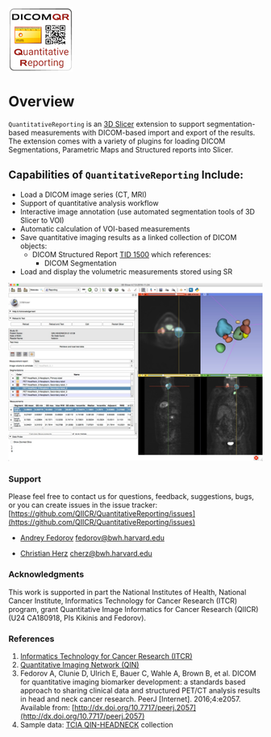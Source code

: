 ![](docs/images/ReportingLogo128px.png)

# Overview

`QuantitativeReporting` is an [3D Slicer](http://slicer.org) extension to support segmentation-based measurements with DICOM-based import and export of the results. The extension comes with a variety of plugins for loading DICOM Segmentations, Parametric Maps and Structured reports into Slicer.

## Capabilities of `QuantitativeReporting` Include:

* Load a DICOM image series \(CT, MRI\)
* Support of quantitative analysis workflow 
* Interactive image annotation \(use automated segmentation tools of 3D Slicer to VOI\)
* Automatic calculation of VOI-based measurements
* Save quantitative imaging results as a linked collection of DICOM objects: 
  * DICOM Structured Report [TID 1500](http://dicom.nema.org/medical/dicom/current/output/chtml/part16/chapter_A.html#sect_TID_1500) which references:
    * DICOM Segmentation 
* Load and display the volumetric measurements stored using SR

![](docs/screenshots/QuantitativeReporting-screenshot.jpg)

### Support

Please feel free to contact us for questions, feedback, suggestions, bugs, or you can create issues in the issue tracker: [https://github.com/QIICR/QuantitativeReporting/issues](https://github.com/QIICR/QuantitativeReporting/issues)

* [Andrey Fedorov](https://github.com/fedorov) fedorov@bwh.harvard.edu

* [Christian Herz](https://github.com/che85) cherz@bwh.harvard.edu

### Acknowledgments

This work is supported in part the National Institutes of Health, National Cancer Institute, Informatics Technology for Cancer Research \(ITCR\) program, grant Quantitative Image Informatics for Cancer Research \(QIICR\) \(U24 CA180918, PIs Kikinis and Fedorov\).

### References

1. [Informatics Technology for Cancer Research \(ITCR\)](http://itcr.nci.nih.gov/)
2. [Quantitative Imaging Network \(QIN\)](http://imaging.cancer.gov/programsandresources/specializedinitiatives/qin)
3. Fedorov A, Clunie D, Ulrich E, Bauer C, Wahle A, Brown B, et al. DICOM for quantitative imaging biomarker development: a standards based approach to sharing clinical data and structured PET/CT analysis results in head and neck cancer research. PeerJ \[Internet\]. 2016;4:e2057. Available from: [http://dx.doi.org/10.7717/peerj.2057](http://dx.doi.org/10.7717/peerj.2057)
4. Sample data: [TCIA QIN-HEADNECK](https://wiki.cancerimagingarchive.net/display/Public/QIN-HEADNECK) collection




